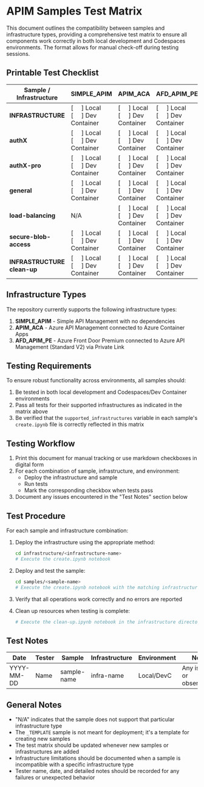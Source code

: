# APIM Samples Test Matrix

This document outlines the compatibility between samples and infrastructure types, providing a comprehensive test matrix to ensure all components work correctly in both local development and Codespaces environments. The format allows for manual check-off during testing sessions.

## Printable Test Checklist

| Sample / Infrastructure | SIMPLE_APIM | APIM_ACA | AFD_APIM_PE |
|-------------------------|------------|----------|------------|
| **INFRASTRUCTURE** | [&nbsp;&nbsp;&nbsp;&nbsp;&nbsp;] Local<br>[&nbsp;&nbsp;&nbsp;&nbsp;&nbsp;] Dev Container | [&nbsp;&nbsp;&nbsp;&nbsp;&nbsp;] Local<br>[&nbsp;&nbsp;&nbsp;&nbsp;&nbsp;] Dev Container | [&nbsp;&nbsp;&nbsp;&nbsp;&nbsp;] Local<br>[&nbsp;&nbsp;&nbsp;&nbsp;&nbsp;] Dev Container |
| **authX** | [&nbsp;&nbsp;&nbsp;&nbsp;&nbsp;] Local<br>[&nbsp;&nbsp;&nbsp;&nbsp;&nbsp;] Dev Container | [&nbsp;&nbsp;&nbsp;&nbsp;&nbsp;] Local<br>[&nbsp;&nbsp;&nbsp;&nbsp;&nbsp;] Dev Container | [&nbsp;&nbsp;&nbsp;&nbsp;&nbsp;] Local<br>[&nbsp;&nbsp;&nbsp;&nbsp;&nbsp;] Dev Container |
| **authX-pro** | [&nbsp;&nbsp;&nbsp;&nbsp;&nbsp;] Local<br>[&nbsp;&nbsp;&nbsp;&nbsp;&nbsp;] Dev Container | [&nbsp;&nbsp;&nbsp;&nbsp;&nbsp;] Local<br>[&nbsp;&nbsp;&nbsp;&nbsp;&nbsp;] Dev Container | [&nbsp;&nbsp;&nbsp;&nbsp;&nbsp;] Local<br>[&nbsp;&nbsp;&nbsp;&nbsp;&nbsp;] Dev Container |
| **general** | [&nbsp;&nbsp;&nbsp;&nbsp;&nbsp;] Local<br>[&nbsp;&nbsp;&nbsp;&nbsp;&nbsp;] Dev Container | [&nbsp;&nbsp;&nbsp;&nbsp;&nbsp;] Local<br>[&nbsp;&nbsp;&nbsp;&nbsp;&nbsp;] Dev Container | [&nbsp;&nbsp;&nbsp;&nbsp;&nbsp;] Local<br>[&nbsp;&nbsp;&nbsp;&nbsp;&nbsp;] Dev Container |
| **load-balancing** | N/A | [&nbsp;&nbsp;&nbsp;&nbsp;&nbsp;] Local<br>[&nbsp;&nbsp;&nbsp;&nbsp;&nbsp;] Dev Container | [&nbsp;&nbsp;&nbsp;&nbsp;&nbsp;] Local<br>[&nbsp;&nbsp;&nbsp;&nbsp;&nbsp;] Dev Container |
| **secure-blob-access** | [&nbsp;&nbsp;&nbsp;&nbsp;&nbsp;] Local<br>[&nbsp;&nbsp;&nbsp;&nbsp;&nbsp;] Dev Container | [&nbsp;&nbsp;&nbsp;&nbsp;&nbsp;] Local<br>[&nbsp;&nbsp;&nbsp;&nbsp;&nbsp;] Dev Container | [&nbsp;&nbsp;&nbsp;&nbsp;&nbsp;] Local<br>[&nbsp;&nbsp;&nbsp;&nbsp;&nbsp;] Dev Container |
| **INFRASTRUCTURE clean-up** | [&nbsp;&nbsp;&nbsp;&nbsp;&nbsp;] Local<br>[&nbsp;&nbsp;&nbsp;&nbsp;&nbsp;] Dev Container | [&nbsp;&nbsp;&nbsp;&nbsp;&nbsp;] Local<br>[&nbsp;&nbsp;&nbsp;&nbsp;&nbsp;] Dev Container | [&nbsp;&nbsp;&nbsp;&nbsp;&nbsp;] Local<br>[&nbsp;&nbsp;&nbsp;&nbsp;&nbsp;] Dev Container |

## Infrastructure Types

The repository currently supports the following infrastructure types:

1. **SIMPLE_APIM** - Simple API Management with no dependencies
2. **APIM_ACA** - Azure API Management connected to Azure Container Apps
3. **AFD_APIM_PE** - Azure Front Door Premium connected to Azure API Management (Standard V2) via Private Link

## Testing Requirements

To ensure robust functionality across environments, all samples should:

1. Be tested in both local development and Codespaces/Dev Container environments
2. Pass all tests for their supported infrastructures as indicated in the matrix above
3. Be verified that the `supported_infrastructures` variable in each sample's `create.ipynb` file is correctly reflected in this matrix

## Testing Workflow

1. Print this document for manual tracking or use markdown checkboxes in digital form
2. For each combination of sample, infrastructure, and environment:
   - Deploy the infrastructure and sample
   - Run tests 
   - Mark the corresponding checkbox when tests pass
3. Document any issues encountered in the "Test Notes" section below

## Test Procedure

For each sample and infrastructure combination:

1. Deploy the infrastructure using the appropriate method:
   ```bash
   cd infrastructure/<infrastructure-name>
   # Execute the create.ipynb notebook
   ```

2. Deploy and test the sample:
   ```bash
   cd samples/<sample-name>
   # Execute the create.ipynb notebook with the matching infrastructure
   ```

3. Verify that all operations work correctly and no errors are reported

4. Clean up resources when testing is complete:
   ```bash
   # Execute the clean-up.ipynb notebook in the infrastructure directory
   ```

## Test Notes

| Date | Tester | Sample | Infrastructure | Environment | Notes |
|------|--------|--------|---------------|-------------|-------|
| YYYY-MM-DD | Name | sample-name | infra-name | Local/DevC | Any issues or observations |

## General Notes

- "N/A" indicates that the sample does not support that particular infrastructure type
- The `_TEMPLATE` sample is not meant for deployment; it's a template for creating new samples
- The test matrix should be updated whenever new samples or infrastructures are added
- Infrastructure limitations should be documented when a sample is incompatible with a specific infrastructure type
- Tester name, date, and detailed notes should be recorded for any failures or unexpected behavior
